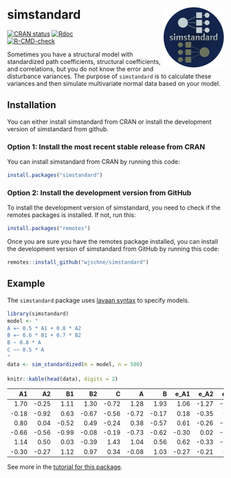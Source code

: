 
<!-- README.md is generated from README.Rmd. Please edit that file -->

# simstandard <img src="man/figures/logo.png" align="right" height="140/"/>

<!-- badges: start -->

[![CRAN
status](https://www.r-pkg.org/badges/version/simstandard)](https://cran.r-project.org/package=simstandard)
[![Rdoc](https://www.rdocumentation.org/badges/version/simstandard)](https://www.rdocumentation.org/packages/simstandard)  
[![R-CMD-check](https://github.com/wjschne/simstandard/workflows/R-CMD-check/badge.svg)](https://github.com/wjschne/simstandard/actions)
<!-- badges: end -->

Sometimes you have a structural model with standardized path
coefficients, structural coefficients, and correlations, but you do not
know the error and disturbance variances. The purpose of `simstandard`
is to calculate these variances and then simulate multivariate normal
data based on your model.

## Installation

You can either install simstandard from CRAN or install the development
version of simstandard from github.

### Option 1: Install the most recent stable release from CRAN

You can install simstandard from CRAN by running this code:

``` r
install.packages("simstandard")
```

### Option 2: Install the development version from GitHub

To install the development version of simstandard, you need to check if
the remotes packages is installed. If not, run this:

``` r
install.packages("remotes")
```

Once you are sure you have the remotes package installed, you can
install the development version of simstandard from GitHub by running
this code:

``` r
remotes::install_github("wjschne/simstandard")
```

## Example

The `simstandard` package uses [lavaan
syntax](https://lavaan.ugent.be/tutorial/syntax1.html) to specify
models.

``` r
library(simstandard)
model <- "
A =~ 0.5 * A1 + 0.8 * A2
B =~ 0.6 * B1 + 0.7 * B2
B ~ 0.8 * A
C ~~ 0.5 * A
"
data <- sim_standardized(m = model, n = 500)

knitr::kable(head(data), digits = 2)
```

|    A1 |    A2 |    B1 |    B2 |     C |     A |     B | e\_A1 | e\_A2 | e\_B1 | e\_B2 |  d\_B |
|------:|------:|------:|------:|------:|------:|------:|------:|------:|------:|------:|------:|
|  1.70 | -0.25 |  1.11 |  1.30 | -0.72 |  1.28 |  1.93 |  1.06 | -1.27 | -0.04 | -0.05 |  0.91 |
| -0.18 | -0.92 |  0.63 | -0.67 | -0.56 | -0.72 | -0.17 |  0.18 | -0.35 |  0.74 | -0.55 |  0.40 |
|  0.80 |  0.04 | -0.52 |  0.49 | -0.24 |  0.38 | -0.57 |  0.61 | -0.26 | -0.18 |  0.88 | -0.87 |
| -0.66 | -0.56 | -0.99 | -0.08 | -0.19 | -0.73 | -0.62 | -0.30 |  0.02 | -0.62 |  0.35 | -0.03 |
|  1.14 |  0.50 |  0.03 | -0.39 |  1.43 |  1.04 |  0.56 |  0.62 | -0.33 | -0.31 | -0.79 | -0.27 |
| -0.30 | -0.27 |  1.12 |  0.97 |  0.34 | -0.08 |  1.03 | -0.27 | -0.21 |  0.50 |  0.25 |  1.09 |

See more in the [tutorial for this
package](https://wjschne.github.io/simstandard/articles/simstandard_tutorial.html).
